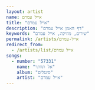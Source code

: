 ```yaml
---
layout: artist
name: אייל עמרם
title: "אייל עמרם"
description: "דף האמן אייל עמרם"
keywords: "שירים, מוזיקה, אייל עמרם"
permalink: /artists/אייל-עמרם
redirect_from:
  - /artists/list/אייל עמרם
songs:
  - number: "57331"
    name: "אל תוותר"
    album: "סינגלים"
    artist: "אייל עמרם"
---
```

